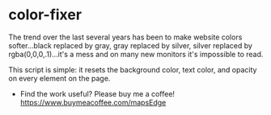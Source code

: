 # color-fixer
The trend over the last several years has been to make website colors softer...black replaced by gray, gray replaced by silver, silver replaced by rgba(0,0,0,.1)...it's a mess and on many new monitors it's impossible to read.

This script is simple: it resets the background color, text color, and opacity on every element on the page.

* Find the work useful? Please buy me a coffee! https://www.buymeacoffee.com/mapsEdge
